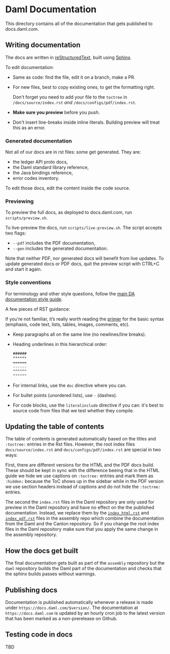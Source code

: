 # Daml Documentation

This directory contains all of the documentation that gets published to docs.daml.com.

## Writing documentation

The docs are written in [reStructuredText](http://docutils.sourceforge.net/rst.html), built using [Sphinx](http://www.sphinx-doc.org/en/master/).

To edit documentation:

- Same as code: find the file, edit it on a branch, make a PR.
- For new files, best to copy existing ones, to get the formatting right. 

  Don't forget you need to add your file to the `toctree` in `/docs/source/index.rst` *and* `/docs/configs/pdf/index.rst`.
- **Make sure you preview** before you push.
- Don't insert line-breaks inside inline literals. Building preview will treat this as an error.

### Generated documentation

Not all of our docs are in rst files: some get generated. They are:

- the ledger API proto docs,
- the Daml standard library reference,
- the Java bindings reference,
- error codes inventory.

To edit those docs, edit the content inside the code source.

### Previewing

To preview the full docs, as deployed to docs.daml.com, run `scripts/preview.sh`.

To live-preview the docs, run `scripts/live-preview.sh`. The script accepts two flags:

- `--pdf` includes the PDF documentation,
- `--gen` includes the generated documentation.

Note that neither PDF, nor generated docs will benefit from live updates. 
To update generated docs or PDF docs, quit the preview script with CTRL+C and start it again.

### Style conventions

For terminology and other style questions, follow the [main DA documentation style guide](https://docs.google.com/document/d/1dwE45gyxWXqlr4VTq9mJVnmSyBQ8V30ItucWBbCbViQ/edit).

A few pieces of RST guidance:

If you’re not familiar, it’s really worth reading the [primer](http://www.sphinx-doc.org/en/master/usage/restructuredtext/basics.html) for the basic syntax (emphasis, code text, lists, tables, images, comments, etc).
- Keep paragraphs all on the same line (no newlines/line breaks).
- Heading underlines in this hierarchical order:

  ```
  ######
  ******
  ======
  ------
  ^^^^^^
  """"""
  ```
- For internal links, use the `doc` directive where you can. 
- For bullet points (unordered lists), use `-` (dashes).
- For code blocks, use the `literalinclude` directive if you can: it's best to source code from files that we test whether they compile.

## Updating the table of contents

The table of contents is generated automatically based on the titles
and `:toctree:` entries in the Rst files. However, the root index
files `docs/source/index.rst` and `docs/configs/pdf/index.rst` are
special in two ways:

First, there are different versions for the HTML and the PDF
docs build. These should be kept in sync with the difference beeing
that in the HTML guide we hide we use captions on `:toctree:` entries
and mark them as `:hidden:` because the ToC shows up in the sidebar
while in the PDF version we use section headers instead of captions
and do not hide the `:toctree:` entries.

The second the `index.rst` files in the Daml repository are only used
 for preview in the Daml repository and have no effect on the the
 published documentation. Instead, we replace them by the
 [`index_html.rst`](https://github.com/DACH-NY/assembly/blob/main/docs/index/index_html.rst)
 and
 [`index_pdf.rst`](https://github.com/DACH-NY/assembly/blob/main/docs/index/index_pdf.rst)
 files in the assembly repo which combine the documentation from the
 Daml and the Canton repository. So if you change the root index files
 in the Daml repository make sure that you apply the same change in
 the assembly repository.

## How the docs get built

The final documentation gets built as part of the `assembly`
repository but the `daml` repository builds the Daml part of the
documentation and checks that the sphinx builds passes without
warnings.

## Publishing docs

Documentation is published automatically whenever a release is made
under `https://docs.daml.com/$version/`.  The documentation at
`https://docs.daml.com` is updated by an hourly cron job to the latest
version that has been marked as a non-prerelease on Github.

## Testing code in docs

TBD

